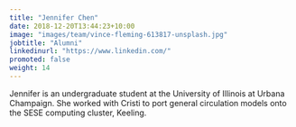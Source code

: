 ```yaml
---
title: "Jennifer Chen"
date: 2018-12-20T13:44:23+10:00
image: "images/team/vince-fleming-613817-unsplash.jpg"
jobtitle: "Alumni"
linkedinurl: "https://www.linkedin.com/"
promoted: false
weight: 14
---
```


Jennifer is an undergraduate student at the University of Illinois at Urbana Champaign. She worked with Cristi to port general circulation models onto the SESE computing cluster, Keeling.
